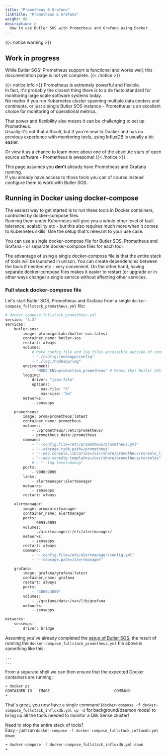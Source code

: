 ```yaml
---
title: "Prometheus & Grafana"
linkTitle: "Prometheus & Grafana"
weight: 80
description: >
  How to use Butler SOS with Prometheus and Grafana using Docker.
---
```


{{< notice warning >}}

## Work in progress

While Butler SOS' Prometheus support is functional and works well, this documentation page is not yet complete.
{{< /notice >}}

{{< notice info >}}
Prometheus is extremely powerful and flexible.  
In fact, it's probably the closest thing there is to a de facto standard for monitoring large scale software systems today.  
No matter if you run Kubernetes cluster spanning multiple data centers and continents, or just a single Butler SOS instance - Prometheus is an excellent choice for monitoring of operational metrics.

That power and flexibility also means it can be challenging to set up Prometheus.  
Usually it's not that difficult, but if you're new to Docker and has no previous experience with monitoring tools, [using InfluxDB](/docs/getting_started/install/influxdb_grafana/) is usually a bit easier.

Or view it as a chance to learn more about one of the absolute stars of open source software - Prometheus is awesome!
{{< /notice >}}

This page assumes you **don't** already have Prometheus and Grafana running.  
If you already have access to those tools you can of course instead configure them to work with Butler SOS.

## Running in Docker using docker-compose

The easiest way to get started is to run these tools in Docker containers, controlled by docker-compose files.  
Running them under Kubernetes will give you a whole other level of fault tolerance, scalability etc - but this also requires much more when it comes to Kubernetes skills.
Use the setup that's relevant to your use case.

You can use a single docker-compose file for Butler SOS, Prometheus and Grafana - or separate docker-compose files for each tool.

The advantage of using a single docker-compose file is that the entire stack of tools will be launched in unison. You can create dependencies between the tools if needed etc - very convenient.
On the other hand, having separate docker-compose files makes it easier to restart (or upgrade or in other ways change) a single service without affecting other services.

### Full stack docker-compose file

Let's start Butler SOS, Prometheus and Grafana from a single `docker-compose_fullstack_prometheus.yml` file:

```bash
# docker-compose_fullstack_prometheus.yml
version: "3.3"
services:
    butler-sos:
        image: ptarmiganlabs/butler-sos:latest
        container_name: butler-sos
        restart: always
        volumes:
            # Make config file and log files accessible outside of container
            - "./config:/nodeapp/config"
            - "./log:/nodeapp/log"
        environment:
            - "NODE_ENV=production_prometheus" # Means that Butler SOS will read config data from production_prometheus.yaml
        logging:
            driver: "json-file"
            options:
                max-file: "5"
                max-size: "5m"
        networks:
            - senseops

    prometheus:
        image: prom/prometheus:latest
        container_name: prometheus
        volumes:
            - ./prometheus/:/etc/prometheus/
            - prometheus_data:/prometheus
        command:
            - "--config.file=/etc/prometheus/prometheus.yml"
            - "--storage.tsdb.path=/prometheus"
            - "--web.console.libraries=/usr/share/prometheus/console_libraries"
            - "--web.console.templates=/usr/share/prometheus/consoles"
            # - "--log.level=debug"
        ports:
            - 9090:9090
        links:
            - alertmanager:alertmanager
        networks:
            - senseops
        restart: always

    alertmanager:
        image: prom/alertmanager
        container_name: alertmanager
        ports:
            - 9093:9093
        volumes:
            - ./alertmanager/:/etc/alertmanager/
        networks:
            - senseops
        restart: always
        command:
            - "--config.file=/etc/alertmanager/config.yml"
            - "--storage.path=/alertmanager"

    grafana:
        image: grafana/grafana:latest
        container_name: grafana
        restart: always
        ports:
            - "3000:3000"
        volumes:
            - ./grafana/data:/var/lib/grafana
        networks:
            - senseops

networks:
    senseops:
        driver: bridge

```

Assuming you've already completed the [setup of Butler SOS](/docs/getting_started/setup/), the result of running the `docker-compose_fullstack_prometheus.yml` file above is something like this:

```bash
...
...
```

From a separate shell we can then ensure that the expected Docker containers are running:

```bash
➜ docker ps
CONTAINER ID   IMAGE                             COMMAND                  CREATED         STATUS                            PORTS                                                                                  NAMES
➜
```

That's great, you now have a single command (`docker-compose -f docker-compose_fullstack_influxdb.yml up -d` for background/daemon mode) to bring up all the tools needed to monitor a Qlik Sense cluster!

Need to stop the entire stack of tools?  
Easy - just run `docker-compose -f docker-compose_fullstack_influxdb.yml down`:

```bash
➜ docker-compose -f docker-compose_fullstack_influxdb.yml down
➜
```

